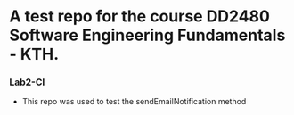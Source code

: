 # A test repo for the course DD2480 Software Engineering Fundamentals - KTH.
### Lab2-CI
* This repo was used to test the sendEmailNotification method
